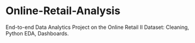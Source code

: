 # Online-Retail-Analysis
End-to-end Data Analytics Project on the Online Retail II Dataset: Cleaning, Python EDA, Dashboards.
